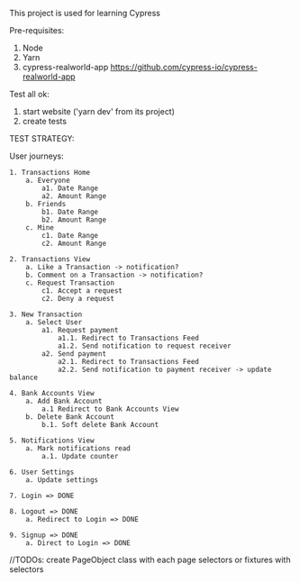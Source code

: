 This project is used for learning Cypress

Pre-requisites:

1. Node
2. Yarn
3. cypress-realworld-app
https://github.com/cypress-io/cypress-realworld-app

Test all ok:
1. start website ('yarn dev' from its project)
2. create tests


TEST STRATEGY: 

User journeys:

    1. Transactions Home
        a. Everyone
            a1. Date Range
            a2. Amount Range
        b. Friends
            b1. Date Range
            b2. Amount Range
        c. Mine
            c1. Date Range
            c2. Amount Range

    2. Transactions View
        a. Like a Transaction -> notification?
        b. Comment on a Transaction -> notification?
        c. Request Transaction
            c1. Accept a request
            c2. Deny a request

    3. New Transaction
        a. Select User
            a1. Request payment
                a1.1. Redirect to Transactions Feed
                a1.2. Send notification to request receiver                
            a2. Send payment
                a2.1. Redirect to Transactions Feed
                a2.2. Send notification to payment receiver -> update balance

    4. Bank Accounts View
        a. Add Bank Account
            a.1 Redirect to Bank Accounts View
        b. Delete Bank Account
            b.1. Soft delete Bank Account

    5. Notifications View
        a. Mark notifications read
            a.1. Update counter

    6. User Settings
        a. Update settings

    7. Login => DONE

    8. Logout => DONE
        a. Redirect to Login => DONE

    9. Signup => DONE
        a. Direct to Login => DONE

    


//TODOs:
create PageObject class with each page selectors or fixtures with selectors